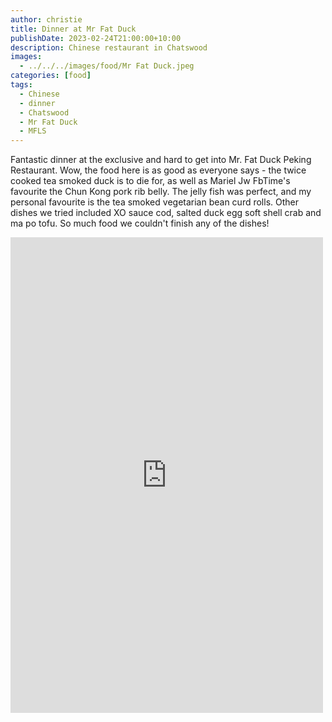 ```yaml
---
author: christie
title: Dinner at Mr Fat Duck
publishDate: 2023-02-24T21:00:00+10:00
description: Chinese restaurant in Chatswood
images:
  - ../../../images/food/Mr Fat Duck.jpeg
categories: [food]
tags:
  - Chinese
  - dinner
  - Chatswood
  - Mr Fat Duck
  - MFLS
---
```


Fantastic dinner at the exclusive and hard to get into Mr. Fat Duck Peking Restaurant. Wow, the food here is as good as everyone says - the twice cooked tea smoked duck is to die for, as well as Mariel Jw FbTime's favourite the Chun Kong pork rib belly. The jelly fish was perfect, and my personal favourite is the tea smoked vegetarian bean curd rolls. Other dishes we tried included XO sauce cod, salted duck egg soft shell crab and ma po tofu. So much food we couldn't finish any of the dishes!

<iframe src="https://www.facebook.com/plugins/post.php?href=https%3A%2F%2Fwww.facebook.com%2Fchris1.tham%2Fposts%2Fpfbid02ZqQPh9d88EbJCijFYb45H4GNe94tYzWm1LfcpToMgWwkf8nBLUouR1QLYaGyFnV6l&show_text=true&width=500" width="500" height="761" style="border:none;overflow:hidden" scrolling="no" frameborder="0" allowfullscreen="true" allow="autoplay; clipboard-write; encrypted-media; picture-in-picture; web-share"></iframe>
